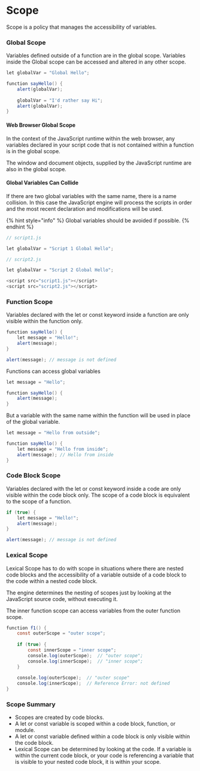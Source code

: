 # Scope

Scope is a policy that manages the accessibility of variables.

### Global Scope

Variables defined outside of a function are in the global scope. Variables inside the Global scope can be accessed and altered in any other scope.

```csharp
let globalVar = "Global Hello";

function sayHello() {
    alert(globalVar);
    
    globalVar = "I'd rather say Hi";
    alert(globalVar);
}
```

#### Web Browser Global Scope

In the context of the JavaScript runtime within the web browser, any variables declared in your script code that is not contained within a function is in the global scope.

The window and document objects, supplied by the JavaScript runtime are also in the global scope.

#### Global Variables Can Collide

If there are two global variables with the same name, there is a name collision. In this case the JavaScript engine will process the scripts in order and the most recent declaration and modifications will be used.

{% hint style="info" %}
Global variables should be avoided if possible.
{% endhint %}

```csharp
// script1.js

let globalVar = "Script 1 Global Hello";
```

```csharp
// script2.js

let globalVar = "Script 2 Global Hello";
```

```csharp
<script src="script1.js"></script>
<script src="script2.js"></script>
```

### Function Scope

Variables declared with the let or const keyword inside a function are only visible within the function only.

```csharp
function sayHello() {
    let message = "Hello!";
    alert(message);
}

alert(message); // message is not defined
```

Functions can access global variables

```csharp
let message = "Hello";

function sayHello() {
    alert(message);
}
```

But a variable with the same name within the function will be used in place of the global variable.

```csharp
let message = "Hello from outside";

function sayHello() {
    let message = "Hello from inside";
    alert(message); // Hello from inside
}
```

### Code Block Scope

Variables declared with the let or const keyword inside a code are only visible within the code block only. The scope of a code block is equivalent to the scope of a function.

```csharp
if (true) {
    let message = "Hello!";
    alert(message);
}

alert(message); // message is not defined
```

### Lexical Scope

Lexical Scope has to do with scope in situations where there are nested code blocks and the accessibility of a variable outside of a code block to the code within a nested code block.

The engine determines the nesting of scopes just by looking at the JavaScript source code, without executing it.

The inner function scope can access variables from the outer function scope.

```csharp
function f1() {
    const outerScope = "outer scope";
    
    if (true) {
        const innerScope = "inner scope";
        console.log(outerScope);  // "outer scope";
        console.log(innerScope);  // "inner scope";
    }
    
    console.log(outerScope);  // "outer scope"
    console.log(innerScope);  // Reference Error: not defined
}
```

### Scope Summary

* Scopes are created by code blocks.
* A let or const variable is scoped within a code block, function, or module.
* A let or const variable defined within a code block is only visible within the code block.
* Lexical Scope can be determined by looking at the code. If a variable is within the current code block, or your code is referencing a variable that is visible to your nested code block,  it is within your scope.

